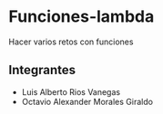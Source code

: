 # Funciones-lambda
Hacer varios retos con funciones

## Integrantes

- Luis Alberto Rios Vanegas
- Octavio Alexander Morales Giraldo
